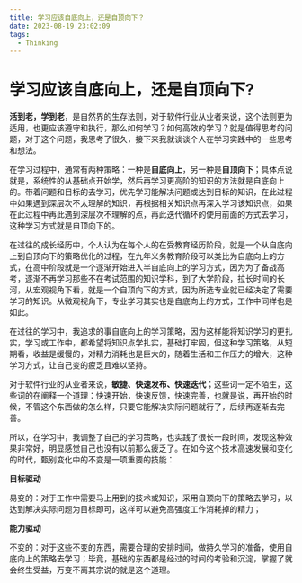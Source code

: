 ```yaml
---
title: 学习应该自底向上，还是自顶向下？
date: 2023-08-19 23:02:09
tags:
  - Thinking
---
```

# 学习应该自底向上，还是自顶向下?

**活到老，学到老**，是自然界的生存法则，对于软件行业从业者来说，这个法则更为适用，也更应该遵守和执行，那么如何学习？如何高效的学习？就是值得思考的问题，对于这个问题，我思考了很久，接下来我就谈谈个人在学习实践中的一些思考和想法。

在学习过程中，通常有两种策略：一种是**自底向上**，另一种是**自顶向下**；具体点说就是，系统性的从基础点开始学，然后再学习更高阶的知识的方法就是自底向上的。带着问题和目标的去学习，优先学习能解决问题或达到目标的知识，在此过程中如果遇到深层次不太理解的知识，再根据相关知识点再深入学习该知识点，如果在此过程中再此遇到深层次不理解的点，再此迭代循环的使用前面的方式去学习，这种学习方式就是自顶向下的。

在过往的成长经历中，个人认为在每个人的在受教育经历阶段，就是一个从自底向上到自顶向下的策略优化的过程，在九年义务教育阶段可以类比为自底向上的方式，在高中阶段就是一个逐渐开始进入半自底向上的学习方式，因为为了备战高考，逐渐不再学习那些不在考试范围的知识学科，到了大学阶段，拉长时间的长河，从宏观视角下看，就是一个自顶向下的方式，因为所选专业就已经决定了需要学习的知识。从微观视角下，专业学习其实也是自底向上的方式，工作中同样也是如此。

在过往的学习中，我追求的事自底向上的学习策略，因为这样能将知识学习的更扎实，学习或工作中，都希望将知识点学扎实，基础打牢固，但这种学习策略，从短期看，收益是缓慢的，对精力消耗也是巨大的，随着生活和工作压力的增大，这种学习方式，让自己变的疲乏且难以坚持。

对于软件行业的从业者来说，**敏捷、快速发布、快速迭代**；这些词一定不陌生，这些词的在阐释一个道理：快速开始，快速反馈，快速完善，也就是说，再开始的时候，不管这个东西做的怎么样，只要它能解决实际问题就行了，后续再逐渐去完善。

所以，在学习中，我调整了自己的学习策略，也实践了很长一段时间，发现这种效果非常好，明显感觉自己也没有以前那么疲乏了。在如今这个技术高速发展和变化的时代，甄别变化中的不变是一项重要的技能：

**目标驱动**

易变的：对于工作中需要马上用到的技术或知识，采用自顶向下的策略去学习，以达到解决实际问题为目标即可，这样可以避免高强度工作消耗掉的精力；

**能力驱动**

不变的：对于这些不变的东西，需要合理的安排时间，做持久学习的准备，使用自底向上的策略去学习；毕竟，基础的东西都是经过的时间的考验和沉淀，掌握了就会终生受益，万变不离其宗说的就是这个道理。



